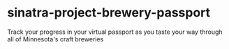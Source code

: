 # sinatra-project-brewery-passport
Track your progress in your virtual passport as you taste your way through all of Minnesota's craft breweries

